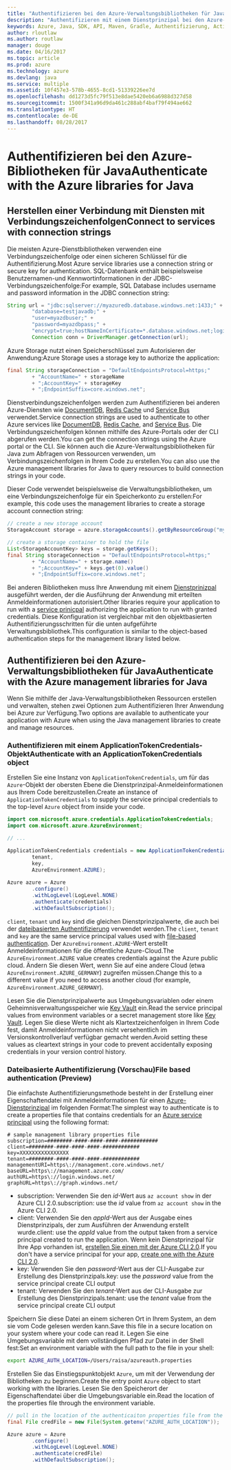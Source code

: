 ```yaml
---
title: "Authentifizieren bei den Azure-Verwaltungsbibliotheken für Java"
description: "Authentifizieren mit einem Dienstprinzipal bei den Azure-Verwaltungsbibliotheken für Java"
keywords: Azure, Java, SDK, API, Maven, Gradle, Authentifizierung, Active Directory, Dienstprinzipal
author: rloutlaw
ms.author: routlaw
manager: douge
ms.date: 04/16/2017
ms.topic: article
ms.prod: azure
ms.technology: azure
ms.devlang: java
ms.service: multiple
ms.assetid: 10f457e3-578b-4655-8cd1-51339226ee7d
ms.openlocfilehash: dd1273d5fc79f513e8dae5420eb6a6988d327d58
ms.sourcegitcommit: 1500f341a96d9da461c288abf4baf79f494ae662
ms.translationtype: HT
ms.contentlocale: de-DE
ms.lasthandoff: 08/28/2017
---
```

# <a name="authenticate-with-the-azure-libraries-for-java"></a><span data-ttu-id="687f3-104">Authentifizieren bei den Azure-Bibliotheken für Java</span><span class="sxs-lookup"><span data-stu-id="687f3-104">Authenticate with the Azure libraries for Java</span></span> 

## <a name="connect-to-services-with-connection-strings"></a><span data-ttu-id="687f3-105">Herstellen einer Verbindung mit Diensten mit Verbindungszeichenfolgen</span><span class="sxs-lookup"><span data-stu-id="687f3-105">Connect to services with connection strings</span></span>

<span data-ttu-id="687f3-106">Die meisten Azure-Dienstbibliotheken verwenden eine Verbindungszeichenfolge oder einen sicheren Schlüssel für die Authentifizierung.</span><span class="sxs-lookup"><span data-stu-id="687f3-106">Most Azure service libraries use a connection string or secure key for authentication.</span></span> <span data-ttu-id="687f3-107">SQL-Datenbank enthält beispielsweise Benutzernamen-und Kennwortinformationen in der JDBC-Verbindungszeichenfolge:</span><span class="sxs-lookup"><span data-stu-id="687f3-107">For example, SQL Database includes username and password information in the JDBC connection string:</span></span>

```java
String url = "jdbc:sqlserver://myazuredb.database.windows.net:1433;" + 
        "database=testjavadb;" + 
        "user=myazdbuser;" +
        "password=myazdbpass;" +
        "encrypt=true;hostNameInCertificate=*.database.windows.net;loginTimeout=30;";
        Connection conn = DriverManager.getConnection(url);
```

<span data-ttu-id="687f3-108">Azure Storage nutzt einen Speicherschlüssel zum Autorisieren der Anwendung:</span><span class="sxs-lookup"><span data-stu-id="687f3-108">Azure Storage uses a storage key to authorize the application:</span></span>

```java
final String storageConnection = "DefaultEndpointsProtocol=https;"
        + "AccountName=" + storageName 
        + ";AccountKey=" + storageKey
        + ";EndpointSuffix=core.windows.net";
```

<span data-ttu-id="687f3-109">Dienstverbindungszeichenfolgen werden zum Authentifizieren bei anderen Azure-Diensten wie [DocumentDB](https://docs.microsoft.com/azure/documentdb/documentdb-java-application#a-iduseserviceastep-4-using-the-documentdb-service-in-a-java-application), [Redis Cache](https://docs.microsoft.com/azure/redis-cache/cache-java-get-started) und [Service Bus](https://docs.microsoft.com/azure/service-bus-messaging/service-bus-java-how-to-use-queues) verwendet.</span><span class="sxs-lookup"><span data-stu-id="687f3-109">Service connection strings are used to authenticate to other Azure services like [DocumentDB](https://docs.microsoft.com/azure/documentdb/documentdb-java-application#a-iduseserviceastep-4-using-the-documentdb-service-in-a-java-application), [Redis Cache](https://docs.microsoft.com/azure/redis-cache/cache-java-get-started), and [Service Bus](https://docs.microsoft.com/azure/service-bus-messaging/service-bus-java-how-to-use-queues).</span></span> <span data-ttu-id="687f3-110">Die Verbindungszeichenfolgen können mithilfe des Azure-Portals oder der CLI abgerufen werden.</span><span class="sxs-lookup"><span data-stu-id="687f3-110">You can get the connection strings using the Azure portal or the CLI.</span></span>  <span data-ttu-id="687f3-111">Sie können auch die Azure-Verwaltungsbibliotheken für Java zum Abfragen von Ressourcen verwenden, um Verbindungszeichenfolgen in Ihrem Code zu erstellen.</span><span class="sxs-lookup"><span data-stu-id="687f3-111">You can also use the Azure management libraries for Java to query resources to build connection strings in your code.</span></span> 

<span data-ttu-id="687f3-112">Dieser Code verwendet beispielsweise die Verwaltungsbibliotheken, um eine Verbindungszeichenfolge für ein Speicherkonto zu erstellen:</span><span class="sxs-lookup"><span data-stu-id="687f3-112">For example, this code uses the management libraries to create a storage account connection string:</span></span>

```java
// create a new storage account
StorageAccount storage = azure.storageAccounts().getByResourceGroup("myResourceGroup","myStorageAccount");

// create a storage container to hold the file
List<StorageAccountKey> keys = storage.getKeys();
final String storageConnection = "DefaultEndpointsProtocol=https;"
        + "AccountName=" + storage.name()
        + ";AccountKey=" + keys.get(0).value()
        + ";EndpointSuffix=core.windows.net";
```

<span data-ttu-id="687f3-113">Bei anderen Bibliotheken muss Ihre Anwendung mit einem [Dienstprinizpal](https://docs.microsoft.com/azure/active-directory/develop/active-directory-application-objects) ausgeführt werden, der die Ausführung der Anwendung mit erteilten Anmeldeinformationen autorisiert.</span><span class="sxs-lookup"><span data-stu-id="687f3-113">Other libraries require your application to run with a [service prinicpal](https://docs.microsoft.com/azure/active-directory/develop/active-directory-application-objects) authorizing the application to run with granted credentials.</span></span> <span data-ttu-id="687f3-114">Diese Konfiguration ist vergleichbar mit den objektbasierten Authentifizierungsschritten für die unten aufgeführte Verwaltungsbibliothek.</span><span class="sxs-lookup"><span data-stu-id="687f3-114">This configuration is similar to the object-based authentication steps for the management library listed below.</span></span>

<a name="mgmt-auth"></a>

##  <a name="authenticate-with-the-azure-management-libraries-for-java"></a><span data-ttu-id="687f3-115">Authentifizieren bei den Azure-Verwaltungsbibliotheken für Java</span><span class="sxs-lookup"><span data-stu-id="687f3-115">Authenticate with the Azure management libraries for Java</span></span>

<span data-ttu-id="687f3-116">Wenn Sie mithilfe der Java-Verwaltungsbibliotheken Ressourcen erstellen und verwalten, stehen zwei Optionen zum Authentifizieren Ihrer Anwendung bei Azure zur Verfügung.</span><span class="sxs-lookup"><span data-stu-id="687f3-116">Two options are available to authenticate your application with Azure when using the Java management libraries to create and manage resources.</span></span>

### <a name="authenticate-with-an-applicationtokencredentials-object"></a><span data-ttu-id="687f3-117">Authentifizieren mit einem ApplicationTokenCredentials-Objekt</span><span class="sxs-lookup"><span data-stu-id="687f3-117">Authenticate with an ApplicationTokenCredentials object</span></span>

<span data-ttu-id="687f3-118">Erstellen Sie eine Instanz von `ApplicationTokenCredentials`, um für das `Azure`-Objekt der obersten Ebene die Dienstprinzipal-Anmeldeinformationen aus Ihrem Code bereitzustellen.</span><span class="sxs-lookup"><span data-stu-id="687f3-118">Create an instance of `ApplicationTokenCredentials` to supply the service principal credentials to the top-level `Azure` object from inside your code.</span></span>

```java
import com.microsoft.azure.credentials.ApplicationTokenCredentials;
import com.microsoft.azure.AzureEnvironment;

// ...

ApplicationTokenCredentials credentials = new ApplicationTokenCredentials(client, 
        tenant,
        key, 
        AzureEnvironment.AZURE);
        
Azure azure = Azure
        .configure()
        .withLogLevel(LogLevel.NONE)
        .authenticate(credentials)
        .withDefaultSubscription();
```

<span data-ttu-id="687f3-119">`client`, `tenant` und `key` sind die gleichen Dienstprinzipalwerte, die auch bei der [dateibasierten Authentifizierung](#mgmt-file) verwendet werden.</span><span class="sxs-lookup"><span data-stu-id="687f3-119">The `client`, `tenant` and `key` are the same service principal values used with [file-based authentication](#mgmt-file).</span></span> <span data-ttu-id="687f3-120">Der `AzureEnvironment.AZURE`-Wert erstellt Anmeldeinformationen für die öffentliche Azure-Cloud.</span><span class="sxs-lookup"><span data-stu-id="687f3-120">The `AzureEnvironment.AZURE` value creates credentials against the Azure public cloud.</span></span> <span data-ttu-id="687f3-121">Ändern Sie diesen Wert, wenn Sie auf eine andere Cloud (etwa `AzureEnvironment.AZURE_GERMANY`) zugreifen müssen.</span><span class="sxs-lookup"><span data-stu-id="687f3-121">Change this to a different value if you need to access another cloud (for example, `AzureEnvironment.AZURE_GERMANY`).</span></span>  

 <span data-ttu-id="687f3-122">Lesen Sie die Dienstprinzipalwerte aus Umgebungsvariablen oder einem Geheimnisverwaltungsspeicher wie [Key Vault](/azure/key-vault/key-vault-whatis.md) ein.</span><span class="sxs-lookup"><span data-stu-id="687f3-122">Read the service principal values from environment variables or a secret management store like [Key Vault](/azure/key-vault/key-vault-whatis.md).</span></span> <span data-ttu-id="687f3-123">Legen Sie diese Werte nicht als Klartextzeichenfolgen in Ihrem Code fest, damit Anmeldeinformationen nicht versehentlich im Versionskontrollverlauf verfügbar gemacht werden.</span><span class="sxs-lookup"><span data-stu-id="687f3-123">Avoid setting these values as cleartext strings in your code to prevent accidentally exposing credentials in your version control history.</span></span>   

<a name="mgmt-file"></a>

### <a name="file-based-authentication-preview"></a><span data-ttu-id="687f3-124">Dateibasierte Authentifizierung (Vorschau)</span><span class="sxs-lookup"><span data-stu-id="687f3-124">File based authentication (Preview)</span></span>

<span data-ttu-id="687f3-125">Die einfachste Authentifizierungsmethode besteht in der Erstellung einer Eigenschaftendatei mit Anmeldeinformationen für einen [Azure-Dienstprinzipal](https://docs.microsoft.com/azure/active-directory/develop/active-directory-application-objects) im folgenden Format:</span><span class="sxs-lookup"><span data-stu-id="687f3-125">The simplest way to authenticate is to create a properties file that contains credentials for an [Azure service principal](https://docs.microsoft.com/azure/active-directory/develop/active-directory-application-objects) using the following format:</span></span>

```text
# sample management library properties file
subscription=########-####-####-####-############
client=########-####-####-####-############
key=XXXXXXXXXXXXXXXX
tenant=########-####-####-####-############
managementURI=https\://management.core.windows.net/
baseURL=https\://management.azure.com/
authURL=https\://login.windows.net/
graphURL=https\://graph.windows.net/
```

- <span data-ttu-id="687f3-126">subscription: Verwenden Sie den *id*-Wert aus `az account show` in der Azure CLI 2.0.</span><span class="sxs-lookup"><span data-stu-id="687f3-126">subscription: use the *id* value from `az account show` in the Azure CLI 2.0.</span></span>
- <span data-ttu-id="687f3-127">client: Verwenden Sie den *appId*-Wert aus der Ausgabe eines Dienstprinzipals, der zum Ausführen der Anwendung erstellt wurde.</span><span class="sxs-lookup"><span data-stu-id="687f3-127">client: use the *appId* value from the output taken from a service principal created to run the application.</span></span> <span data-ttu-id="687f3-128">Wenn kein Dienstprinzipal für Ihre App vorhanden ist, [erstellen Sie einen mit der Azure CLI 2.0](https://docs.microsoft.com/cli/azure/create-an-azure-service-principal-azure-cli).</span><span class="sxs-lookup"><span data-stu-id="687f3-128">If you don't have a service principal for your app, [create one with the Azure CLI 2.0](https://docs.microsoft.com/cli/azure/create-an-azure-service-principal-azure-cli).</span></span>
- <span data-ttu-id="687f3-129">key: Verwenden Sie den *password*-Wert aus der CLI-Ausgabe zur Erstellung des Dienstprinzipals.</span><span class="sxs-lookup"><span data-stu-id="687f3-129">key: use the *password* value from the service principal create CLI output</span></span> 
- <span data-ttu-id="687f3-130">tenant: Verwenden Sie den *tenant*-Wert aus der CLI-Ausgabe zur Erstellung des Dienstprinzipals.</span><span class="sxs-lookup"><span data-stu-id="687f3-130">tenant: use the *tenant* value from the service principal create CLI output</span></span>

<span data-ttu-id="687f3-131">Speichern Sie diese Datei an einem sicheren Ort in Ihrem System, an dem sie vom Code gelesen werden kann.</span><span class="sxs-lookup"><span data-stu-id="687f3-131">Save this file in a secure location on your system where your code can read it.</span></span> <span data-ttu-id="687f3-132">Legen Sie eine Umgebungsvariable mit dem vollständigen Pfad zur Datei in der Shell fest:</span><span class="sxs-lookup"><span data-stu-id="687f3-132">Set an environment variable with the full path to the file in your shell:</span></span>

```bash
export AZURE_AUTH_LOCATION=/Users/raisa/azureauth.properties
```

<span data-ttu-id="687f3-133">Erstellen Sie das Einstiegspunktobjekt `Azure`, um mit der Verwendung der Bibliotheken zu beginnen.</span><span class="sxs-lookup"><span data-stu-id="687f3-133">Create the entry point `Azure` object to start working with the libraries.</span></span> <span data-ttu-id="687f3-134">Lesen Sie den Speicherort der Eigenschaftendatei über die Umgebungsvariable ein.</span><span class="sxs-lookup"><span data-stu-id="687f3-134">Read the location of the properties file through the environment variable.</span></span>

```java
// pull in the location of the authenticaiton properties file from the environment 
final File credFile = new File(System.getenv("AZURE_AUTH_LOCATION"));

Azure azure = Azure
        .configure()
        .withLogLevel(LogLevel.NONE)
        .authenticate(credFile)
        .withDefaultSubscription();
```



